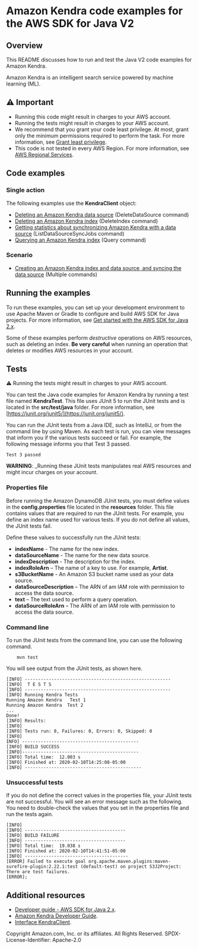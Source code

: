 # Amazon Kendra code examples for the AWS SDK for Java V2

## Overview
This README discusses how to run and test the Java V2 code examples for Amazon Kendra.

Amazon Kendra is an intelligent search service powered by machine learning (ML).

## ⚠️ Important
* Running this code might result in charges to your AWS account. 
* Running the tests might result in charges to your AWS account.
*  We recommend that you grant your code least privilege. At most, grant only the minimum permissions required to perform the task. For more information, see [Grant least privilege](https://docs.aws.amazon.com/IAM/latest/UserGuide/best-practices.html#grant-least-privilege). 
* This code is not tested in every AWS Region. For more information, see [AWS Regional Services](https://aws.amazon.com/about-aws/global-infrastructure/regional-product-services).

## Code examples

### Single action

The following examples use the **KendraClient** object: 

- [Deleting an Amazon Kendra data source](https://github.com/awsdocs/aws-doc-sdk-examples/blob/main/javav2/example_code/kendra/src/main/java/com/example/kendra/DeleteDataSource.java) (DeleteDataSource command)
- [Deleting an Amazon Kendra index](https://github.com/awsdocs/aws-doc-sdk-examples/blob/main/javav2/example_code/kendra/src/main/java/com/example/kendra/DeleteIndex.java) (DeleteIndex command)
- [Getting statistics about synchronizing Amazon Kendra with a data source](https://github.com/awsdocs/aws-doc-sdk-examples/blob/main/javav2/example_code/dynamodb/src/main/java/com/example/dynamodb/ListDataSourceSyncJobs.java) (ListDataSourceSyncJobs command)
- [Querying an Amazon Kendra index](https://github.com/awsdocs/aws-doc-sdk-examples/blob/main/javav2/example_code/dynamodb/src/main/java/com/example/dynamodb/QueryIndex.java) (Query command)

### Scenario

- [Creating an Amazon Kendra index and data source, and syncing the data source](https://github.com/awsdocs/aws-doc-sdk-examples/blob/main/javav2/example_code/kendra/src/main/java/com/example/kendra/CreateIndexAndDataSourceExample.java) (Multiple commands)

## Running the examples
To run these examples, you can set up your development environment to use Apache Maven or Gradle to configure and build AWS SDK for Java projects. For more information, 
see [Get started with the AWS SDK for Java 2.x](https://docs.aws.amazon.com/sdk-for-java/latest/developer-guide/get-started.html). 

Some of these examples perform *destructive* operations on AWS resources, such as deleting an index. **Be very careful** when running an operation that deletes or modifies AWS resources in your account.

## Tests
⚠️ Running the tests might result in charges to your AWS account.

You can test the Java code examples for Amazon Kendra by running a test file named **KendraTest**. This file uses JUnit 5 to run the JUnit tests and is located in the **src/test/java** folder. For more information, see [https://junit.org/junit5/](https://junit.org/junit5/).

You can run the JUnit tests from a Java IDE, such as IntelliJ, or from the command line by using Maven. As each test is run, you can view messages that inform you if the various tests succeed or fail. For example, the following message informs you that Test 3 passed.

	Test 3 passed

**WARNING**: _Running these JUnit tests manipulates real AWS resources and might incur charges on your account.

 ### Properties file
Before running the Amazon DynamoDB JUnit tests, you must define values in the **config.properties** file located in the **resources** folder. This file contains values that are required to run the JUnit tests. For example, you define an index name used for various tests. If you do not define all values, the JUnit tests fail.

Define these values to successfully run the JUnit tests:

- **indexName** - The name for the new index.
- **dataSourceName** - The name for the new data source.
- **indexDescription** - The description for the index. 
- **indexRoleArn** – The name of a key to use. For example, **Artist**.
- **s3BucketName** - An Amazon S3 bucket name used as your data source.
- **dataSourceDescription** – The ARN of am IAM role with permission to access the data source.
- **text** – The text used to perform a query operation.
- **dataSourceRoleArn** – The ARN of am IAM role with permission to access the data source.

### Command line
To run the JUnit tests from the command line, you can use the following command.

		mvn test

You will see output from the JUnit tests, as shown here.

	[INFO] -------------------------------------------------------
	[INFO]  T E S T S
	[INFO] -------------------------------------------------------
	[INFO] Running Kendra Tests
	Running Amazon Kendra   Test 1
	Running Amazon Kendra  Test 2
	...
	Done!
	[INFO] Results:
	[INFO]
	[INFO] Tests run: 8, Failures: 0, Errors: 0, Skipped: 0
	[INFO]
	INFO] --------------------------------------------
	[INFO] BUILD SUCCESS
	[INFO]--------------------------------------------
	[INFO] Total time:  12.003 s
	[INFO] Finished at: 2020-02-10T14:25:08-05:00
	[INFO] --------------------------------------------

### Unsuccessful tests

If you do not define the correct values in the properties file, your JUnit tests are not successful. You will see an error message such as the following. You need to double-check the values that you set in the properties file and run the tests again.

	[INFO]
	[INFO] --------------------------------------
	[INFO] BUILD FAILURE
	[INFO] --------------------------------------
	[INFO] Total time:  19.038 s
	[INFO] Finished at: 2020-02-10T14:41:51-05:00
	[INFO] ---------------------------------------
	[ERROR] Failed to execute goal org.apache.maven.plugins:maven-surefire-plugin:2.22.1:test (default-test) on project S3J2Project:  There are test failures.
	[ERROR];


## Additional resources
* [Developer guide - AWS SDK for Java 2.x](https://docs.aws.amazon.com/sdk-for-java/latest/developer-guide/get-started.html).
* [Amazon Kendra Developer Guide](https://docs.aws.amazon.com/kendra/latest/dg/what-is-kendra.html).
* [Interface KendraClient](https://sdk.amazonaws.com/java/api/latest/software/amazon/awssdk/services/kendra/KendraClient.html).

Copyright Amazon.com, Inc. or its affiliates. All Rights Reserved. SPDX-License-Identifier: Apache-2.0

